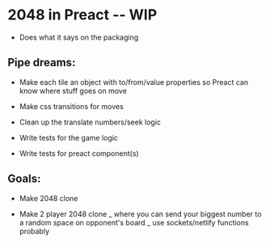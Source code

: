 # 2048 in Preact -- WIP

- Does what it says on the packaging

## Pipe dreams:

- Make each tile an object with to/from/value properties so Preact can know where stuff goes on move

- Make css transitions for moves

- Clean up the translate numbers/seek logic

- Write tests for the game logic

- Write tests for preact component(s)

## Goals:

- Make 2048 clone

- Make 2 player 2048 clone
  _ where you can send your biggest number to a random space on opponent's board
  _ use sockets/netlify functions probably
